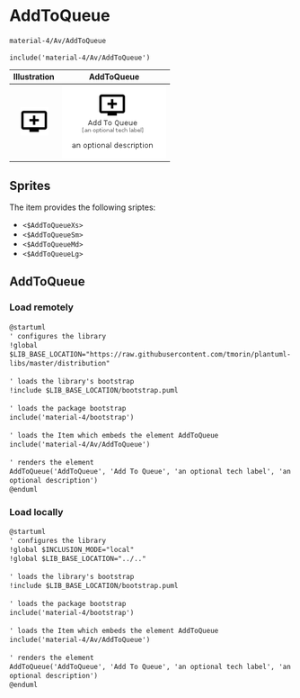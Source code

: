 # AddToQueue


```text
material-4/Av/AddToQueue
```

```text
include('material-4/Av/AddToQueue')
```



| Illustration | AddToQueue |
| :---: | :---: |
| ![illustration for Illustration](../../material-4/Av/AddToQueue.png) | ![illustration for AddToQueue](../../material-4/Av/AddToQueue.Local.png) |



## Sprites
The item provides the following sriptes:

- `<$AddToQueueXs>`
- `<$AddToQueueSm>`
- `<$AddToQueueMd>`
- `<$AddToQueueLg>`





## AddToQueue

### Load remotely
```plantuml
@startuml
' configures the library
!global $LIB_BASE_LOCATION="https://raw.githubusercontent.com/tmorin/plantuml-libs/master/distribution"

' loads the library's bootstrap
!include $LIB_BASE_LOCATION/bootstrap.puml

' loads the package bootstrap
include('material-4/bootstrap')

' loads the Item which embeds the element AddToQueue
include('material-4/Av/AddToQueue')

' renders the element
AddToQueue('AddToQueue', 'Add To Queue', 'an optional tech label', 'an optional description')
@enduml
```

### Load locally
```plantuml
@startuml
' configures the library
!global $INCLUSION_MODE="local"
!global $LIB_BASE_LOCATION="../.."

' loads the library's bootstrap
!include $LIB_BASE_LOCATION/bootstrap.puml

' loads the package bootstrap
include('material-4/bootstrap')

' loads the Item which embeds the element AddToQueue
include('material-4/Av/AddToQueue')

' renders the element
AddToQueue('AddToQueue', 'Add To Queue', 'an optional tech label', 'an optional description')
@enduml
```

